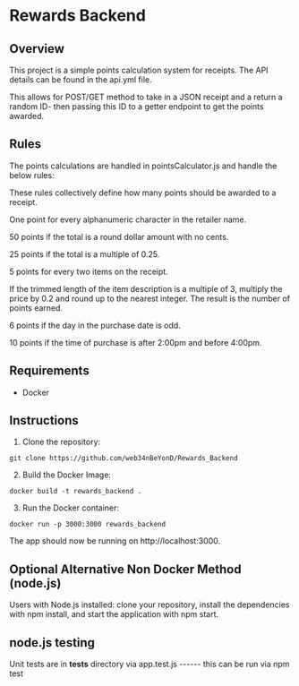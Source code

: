 # Rewards Backend

## Overview

This project is a simple points calculation system for receipts. The API details can be found in the api.yml file.

This allows for POST/GET method to take in a JSON receipt and a return a random ID- then passing this ID to a getter endpoint to get the points awarded.

## Rules

The points calculations are handled in pointsCalculator.js and handle the below rules:

These rules collectively define how many points should be awarded to a receipt.

One point for every alphanumeric character in the retailer name.

50 points if the total is a round dollar amount with no cents.

25 points if the total is a multiple of 0.25.

5 points for every two items on the receipt.

If the trimmed length of the item description is a multiple of 3, multiply the price by 0.2 and round up to the nearest integer. The result is the number of points earned.

6 points if the day in the purchase date is odd.

10 points if the time of purchase is after 2:00pm and before 4:00pm.

## Requirements

- Docker

## Instructions

1. Clone the repository:

```
git clone https://github.com/web34nBeYonD/Rewards_Backend
```

2. Build the Docker Image:

```
docker build -t rewards_backend .
```

3. Run the Docker container:

```
docker run -p 3000:3000 rewards_backend
```

The app should now be running on http://localhost:3000.

## Optional Alternative Non Docker Method (node.js)

Users with Node.js installed: clone your repository, install the dependencies with npm install, and start the application with npm start.

## node.js testing

Unit tests are in **tests** directory via app.test.js ------ this can be run via npm test

